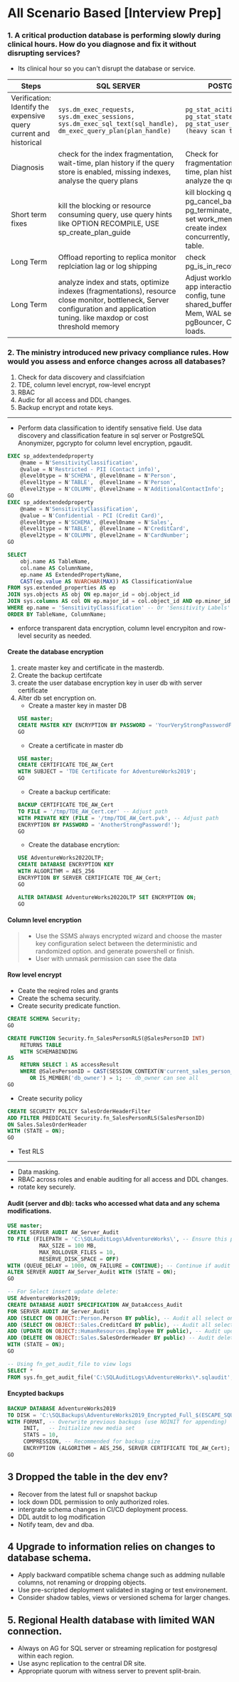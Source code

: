 # All Scenario Based [Interview Prep]
### 1. A critical production database is performing slowly during clinical hours. How do you diagnose and fix it without disrupting services?
* Its clinical hour so you can't disrupt the database or service.

|Steps|SQL SERVER| POSTGRES|
|--|--|--|
Verification: Identify the expensive query current and historical |```sys.dm_exec_requests, sys.dm_exec_sessions, sys.dm_exec_sql_text(sql_handle), dm_exec_query_plan(plan_handle)```|```pg_stat_acitivity, pg_stat_statements, pg_stat_user_tables (heavy scan tables)```
Diagnosis | check for the index fragmentation, wait-time, plan history if the query store is enabled, missing indexes, analyse the query plans | Check for fragmentation, wait-time, plan history, analyze the query plan. 
Short term fixes | kill the blocking or resource consuming query, use query hints like OPTION RECOMPILE, USE sp_create_plan_guide | kill blocking query pg_cancel_backend(), pg_terminate_backend(), set work_mem (careful), create index concurrently, analyze table.
Long Term | Offload reporting to replica monitor replciation lag or log shipping | check pg_is_in_recovery()
Long Term| analyze index and stats, optimize indexes (fragmentations), resource close monitor, bottleneck, Server configuration and application tuning. like maxdop or cost threshold memory | Adjust workload pattern, app interactions, match config, tune shared_buffers, work-Mem, WAL settings. pgBouncer, Copy for loads.

### 2. The ministry introduced new privacy compliance rules. How would you assess and enforce changes across all databases?
1. Check for data discovery and classifciation
2. TDE, column level encrypt, row-level encrypt
3. RBAC
4. Audic for all access and DDL changes.
5. Backup encrypt and rotate keys. 

---
* Perform data classification to identify sensative field. Use data discovery and classification feature in sql server or PostgreSQL Anonymizer, pgcrypto for column level encryption, pgaudit.
```SQL
EXEC sp_addextendedproperty
    @name = N'SensitivityClassification',
    @value = N'Restricted - PII (Contact info)',
    @level0type = N'SCHEMA', @level0name = N'Person',
    @level1type = N'TABLE',  @level1name = N'Person',
    @level2type = N'COLUMN', @level2name = N'AdditionalContactInfo';
GO
EXEC sp_addextendedproperty
    @name = N'SensitivityClassification',
    @value = N'Confidential - PCI (Credit Card)',
    @level0type = N'SCHEMA', @level0name = N'Sales',
    @level1type = N'TABLE',  @level1name = N'CreditCard',
    @level2type = N'COLUMN', @level2name = N'CardNumber';
GO

SELECT
    obj.name AS TableName,
    col.name AS ColumnName,
    ep.name AS ExtendedPropertyName,
    CAST(ep.value AS NVARCHAR(MAX)) AS ClassificationValue
FROM sys.extended_properties AS ep
JOIN sys.objects AS obj ON ep.major_id = obj.object_id
JOIN sys.columns AS col ON ep.major_id = col.object_id AND ep.minor_id = col.column_id
WHERE ep.name = 'SensitivityClassification' -- Or 'Sensitivity Labels' if using the built-in wizard
ORDER BY TableName, ColumnName;
```
* enforce transparent data encryption, column level encrypiton and row-level security as needed. 
#### Create the database encryption
1. create master key and certificate in the masterdb.
2. Create the backup certifcate 
3. create the user database encryption key in user db with server certificate
4. Alter db set encryption on. 
    * Create a master key in master DB
    ```SQL
    USE master;
    CREATE MASTER KEY ENCRYPTION BY PASSWORD = 'YourVeryStrongPasswordForMasterKey!';
    GO
    ```
    * Create a certificate in master db
    ```SQL
    USE master;
    CREATE CERTIFICATE TDE_AW_Cert
    WITH SUBJECT = 'TDE Certificate for AdventureWorks2019';
    GO
    ```
    * Create a backup certificate:
    ```SQL
    BACKUP CERTIFICATE TDE_AW_Cert
    TO FILE = '/tmp/TDE_AW_Cert.cer' -- Adjust path
    WITH PRIVATE KEY (FILE = '/tmp/TDE_AW_Cert.pvk', -- Adjust path
    ENCRYPTION BY PASSWORD = 'AnotherStrongPassword!');
    GO
    ```
    * Create the database encrytion:
    ```SQL
    USE AdventureWorks2022OLTP;
    CREATE DATABASE ENCRYPTION KEY
    WITH ALGORITHM = AES_256
    ENCRYPTION BY SERVER CERTIFICATE TDE_AW_Cert;
    GO

    ALTER DATABASE AdventureWorks2022OLTP SET ENCRYPTION ON;
    GO
    ```
#### Column level encryption
> * Use the SSMS always encrypted wizard and choose the master key configuration select between the deterministic and randomized option. and generate powershell or finish.
> * User with unmask permission can ssee the data

#### Row level encrypt
* Ceate the reqired roles and grants
* Create the schema security. 
* Create security predicate function.
```SQL
CREATE SCHEMA Security;
GO

CREATE FUNCTION Security.fn_SalesPersonRLS(@SalesPersonID INT)
    RETURNS TABLE
    WITH SCHEMABINDING
AS
    RETURN SELECT 1 AS accessResult
    WHERE @SalesPersonID = CAST(SESSION_CONTEXT(N'current_sales_person_id') AS INT)
       OR IS_MEMBER('db_owner') = 1; -- db_owner can see all
GO
``` 
* Create security policy
```SQL
CREATE SECURITY POLICY SalesOrderHeaderFilter
ADD FILTER PREDICATE Security.fn_SalesPersonRLS(SalesPersonID)
ON Sales.SalesOrderHeader
WITH (STATE = ON);
GO
```
* Test RLS

---
* Data masking.
* RBAC across roles and enable auditing for all access and DDL changes.
* rotate key securely. 

#### Audit (server and db): tacks who accessed what data and any schema modifications.
```SQL
USE master;
CREATE SERVER AUDIT AW_Server_Audit
TO FILE (FILEPATH = 'C:\SQLAuditLogs\AdventureWorks\', -- Ensure this path exists and SQL Server service account has write permissions
          MAX_SIZE = 100 MB,
          MAX_ROLLOVER_FILES = 10,
          RESERVE_DISK_SPACE = OFF)
WITH (QUEUE_DELAY = 1000, ON_FAILURE = CONTINUE); -- Continue if audit fails
ALTER SERVER AUDIT AW_Server_Audit WITH (STATE = ON);
GO

-- For Select insert update delete: 
USE AdventureWorks2019;
CREATE DATABASE AUDIT SPECIFICATION AW_DataAccess_Audit
FOR SERVER AUDIT AW_Server_Audit
ADD (SELECT ON OBJECT::Person.Person BY public), -- Audit all select on Person table
ADD (SELECT ON OBJECT::Sales.CreditCard BY public), -- Audit all select on CreditCard
ADD (UPDATE ON OBJECT::HumanResources.Employee BY public), -- Audit updates to Employee
ADD (DELETE ON OBJECT::Sales.SalesOrderHeader BY public) -- Audit deletes from SalesOrderHeader
WITH (STATE = ON);
GO

-- Using fn_get_audit_file to view logs
SELECT *
FROM sys.fn_get_audit_file('C:\SQLAuditLogs\AdventureWorks\*.sqlaudit',DEFAULT,DEFAULT);
```
#### Encypted backups
```SQL
BACKUP DATABASE AdventureWorks2019
TO DISK = 'C:\SQLBackups\AdventureWorks2019_Encrypted_Full_$(ESCAPE_SQUOTE(REPLACE(REPLACE(REPLACE(CONVERT(NVARCHAR(20), GETDATE(), 120), '-', ''), ' ', '_'), ':', ''))).bak'
WITH FORMAT, -- Overwrite previous backups (use NOINIT for appending)
     INIT,   -- Initialize new media set
     STATS = 10,
     COMPRESSION, -- Recommended for backup size
     ENCRYPTION (ALGORITHM = AES_256, SERVER CERTIFICATE TDE_AW_Cert); -- Use the TDE certificate
GO
```

## 3 Dropped the table in the dev env?
* Recover from the latest full or snapshot backup
* lock down DDL permission to only authorized roles.
* intergrate schema changes in CI/CD deployment process.
* DDL autdit to log modification
* Notify team, dev and dba.

## 4 Upgrade to information relies on changes to database schema. 
* Apply backward compatible schema change such as addming nullable columns, not renaming or dropping objects. 
* Use pre-scripted deployment validated in staging or test environement.
* Consider shadow tables, views or versioned schema for larger changes. 

## 5. Regional Health database with limited WAN connection.
* Always on AG for SQL server or streaming replication for postgresql within each region. 
* Use async replication to the central DR site.
* Appropriate quorum with witness server to prevent split-brain. 

